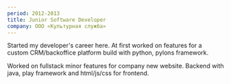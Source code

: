 ```yaml
---
period: 2012-2013
title: Junior Software Developer
company: ООО «Культурная служба»
---
```


Started my developer's career here. At first worked on features for a custom CRM/backoffice platform build with python, pylons framework.

Worked on fullstack minor features for company new website. Backend with java, play framework and html/js/css for frontend.
